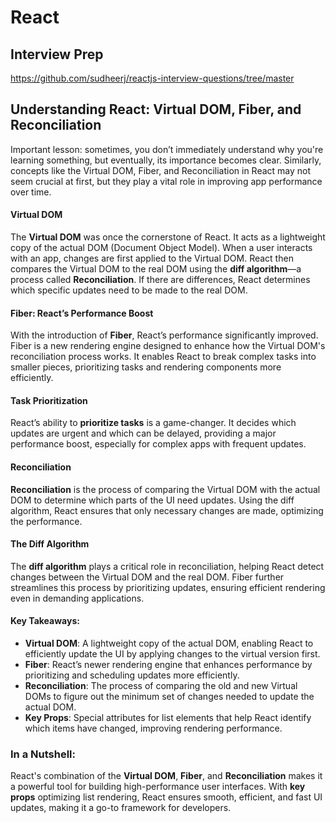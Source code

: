 # React

## Interview Prep

https://github.com/sudheerj/reactjs-interview-questions/tree/master

## Understanding React: Virtual DOM, Fiber, and Reconciliation

Important lesson: sometimes, you don’t immediately understand why you're learning something, but eventually, its importance becomes clear. Similarly, concepts like the Virtual DOM, Fiber, and Reconciliation in React may not seem crucial at first, but they play a vital role in improving app performance over time.

#### Virtual DOM

The **Virtual DOM** was once the cornerstone of React. It acts as a lightweight copy of the actual DOM (Document Object Model). When a user interacts with an app, changes are first applied to the Virtual DOM. React then compares the Virtual DOM to the real DOM using the **diff algorithm**—a process called **Reconciliation**. If there are differences, React determines which specific updates need to be made to the real DOM.

#### Fiber: React’s Performance Boost

With the introduction of **Fiber**, React’s performance significantly improved. Fiber is a new rendering engine designed to enhance how the Virtual DOM's reconciliation process works. It enables React to break complex tasks into smaller pieces, prioritizing tasks and rendering components more efficiently.

#### Task Prioritization

React’s ability to **prioritize tasks** is a game-changer. It decides which updates are urgent and which can be delayed, providing a major performance boost, especially for complex apps with frequent updates.

#### Reconciliation

**Reconciliation** is the process of comparing the Virtual DOM with the actual DOM to determine which parts of the UI need updates. Using the diff algorithm, React ensures that only necessary changes are made, optimizing the performance.

#### The Diff Algorithm

The **diff algorithm** plays a critical role in reconciliation, helping React detect changes between the Virtual DOM and the real DOM. Fiber further streamlines this process by prioritizing updates, ensuring efficient rendering even in demanding applications.

#### Key Takeaways:

- **Virtual DOM**: A lightweight copy of the actual DOM, enabling React to efficiently update the UI by applying changes to the virtual version first.
- **Fiber**: React’s newer rendering engine that enhances performance by prioritizing and scheduling updates more efficiently.
- **Reconciliation**: The process of comparing the old and new Virtual DOMs to figure out the minimum set of changes needed to update the actual DOM.
- **Key Props**: Special attributes for list elements that help React identify which items have changed, improving rendering performance.

### In a Nutshell:

React's combination of the **Virtual DOM**, **Fiber**, and **Reconciliation** makes it a powerful tool for building high-performance user interfaces. With **key props** optimizing list rendering, React ensures smooth, efficient, and fast UI updates, making it a go-to framework for developers.
